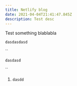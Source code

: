 ```yaml
---
title: Netlify blog
date: 2021-04-04T21:41:47.845Z
description: Test desc
---
```

Test something blablabla



`dasdasdasd`

``

`dasdasd`

``

1. `dasdd`
